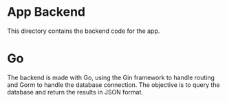 # App Backend

This directory contains the backend code for the app.

# Go

The backend is made with Go, using the Gin framework to handle routing and Gorm to handle the database connection. The objective is to query the database and return the results in JSON format.
